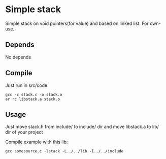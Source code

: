 # Simple stack
Simple stack on void pointers(for value) and  based on linked list. For own-use.

## Depends

No depends

## Compile

Just run in src/code
```
gcc -c stack.c -o stack.o
ar rc libstack.a stack.o
```

## Usage 

Just move stack.h from include/  to include/ dir and move  libstack.a  to lib/ dir of your project

Compile example with this lib: 
```
gcc somesource.c -lstack -L../../lib -I../../include
```